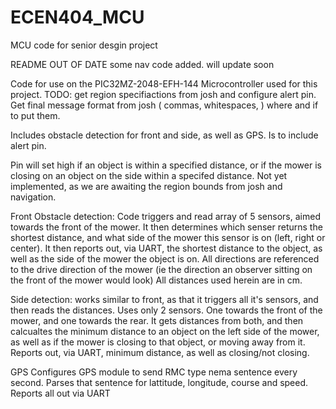 # ECEN404_MCU
MCU code for senior desgin project

README OUT OF DATE 
some nav code added. will update soon 

Code for use on the PIC32MZ-2048-EFH-144 Microcontroller used for this project. 
TODO: 
get region specifiactions from josh and configure alert pin. 
Get final message format from josh ( commas, whitespaces, <CR><LF>) 
 where and if to put them. 

Includes obstacle detection for front and side, as well as GPS. 
Is to include alert pin. 

Pin will set high if an object is within a specified distance, or if the mower is closing on an object on the side 
within a specifed distance. Not yet implemented, as we are awaiting the region bounds from josh and navigation. 


Front Obstacle detection: 
Code triggers and read array of 5 sensors, aimed towards the front of the mower. 
It then determines which senser returns the shortest distance, and what side of the mower this sensor is on (left, right or center). 
It then reports out, via UART, the shortest distance to the object, as well as the side of the mower the object is on. 
All directions are referenced to the drive direction of the mower (ie the direction an observer sitting on the front of the mower would look)
All distances used herein are in cm. 

Side detection: 
works similar to front, as that it triggers all it's sensors, and then reads the distances. Uses only 2 sensors. 
One towards the front of the mower, and one towards the rear. It gets distances from both, and then calcualtes the 
minimum distance to an object on the left side of the mower, as well as if the mower is closing to that object, 
or moving away from it. 
Reports out, via UART,  minimum distance, as well as closing/not closing. 

GPS 
Configures GPS module to send RMC type nema sentence every second. 
Parses that sentence for lattitude, longitude, course and speed. 
Reports all out via UART 
